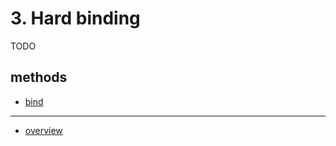 # 3. Hard binding

TODO

## methods
* [bind](https://developer.mozilla.org/en/docs/Web/JavaScript/Reference/Global_objects/Function/bind)

---
* [overview](../README.md#overview)
